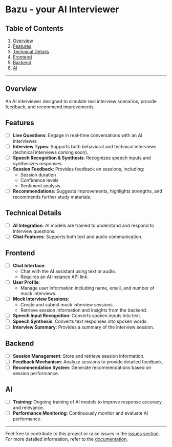 # Bazu - your AI Interviewer

## Table of Contents
1. [Overview](#overview)
2. [Features](#features)
3. [Technical Details](#technical-details)
4. [Frontend](#frontend)
5. [Backend](#backend)
6. [AI](#ai)

---

## Overview
An AI interviewer designed to simulate real interview scenarios, provide feedback, and recommend improvements.

## Features
- [ ] **Live Questions**: Engage in real-time conversations with an AI interviewer.
- [ ] **Interview Types**: Supports both behavioral and technical interviews (technical interviews coming soon).
- [ ] **Speech Recognition & Synthesis**: Recognizes speech inputs and synthesizes responses.
- [ ] **Session Feedback**: Provides feedback on sessions, including:
  - Session duration
  - Confidence levels
  - Sentiment analysis
- [ ] **Recommendations**: Suggests improvements, highlights strengths, and recommends further study materials.

## Technical Details
- [ ] **AI Integration**: AI models are trained to understand and respond to interview questions.
- [ ] **Chat Features**: Supports both text and audio communication.

## Frontend
- [ ] **Chat Interface**: 
  - Chat with the AI assistant using text or audio.
  - Requires an AI instance API link.
- [ ] **User Profile**: 
  - Manage user information including name, email, and number of mock interviews.
- [ ] **Mock Interview Sessions**:
  - Create and submit mock interview sessions.
  - Retrieve session information and insights from the backend.
- [ ] **Speech Input Recognition**: Converts spoken inputs into text.
- [ ] **Speech Synthesis**: Converts text responses into spoken words.
- [ ] **Interview Summary**: Provides a summary of the interview session.

## Backend
- [ ] **Session Management**: Store and retrieve session information.
- [ ] **Feedback Mechanism**: Analyze sessions to provide detailed feedback.
- [ ] **Recommendation System**: Generate recommendations based on session performance.

## AI
- [ ] **Training**: Ongoing training of AI models to improve response accuracy and relevance.
- [ ] **Performance Monitoring**: Continuously monitor and evaluate AI performance.

---

Feel free to contribute to this project or raise issues in the [issues section](https://github.com/yourusername/your-repo/issues). For more detailed information, refer to the [documentation](https://github.com/yourusername/your-repo/wiki).
